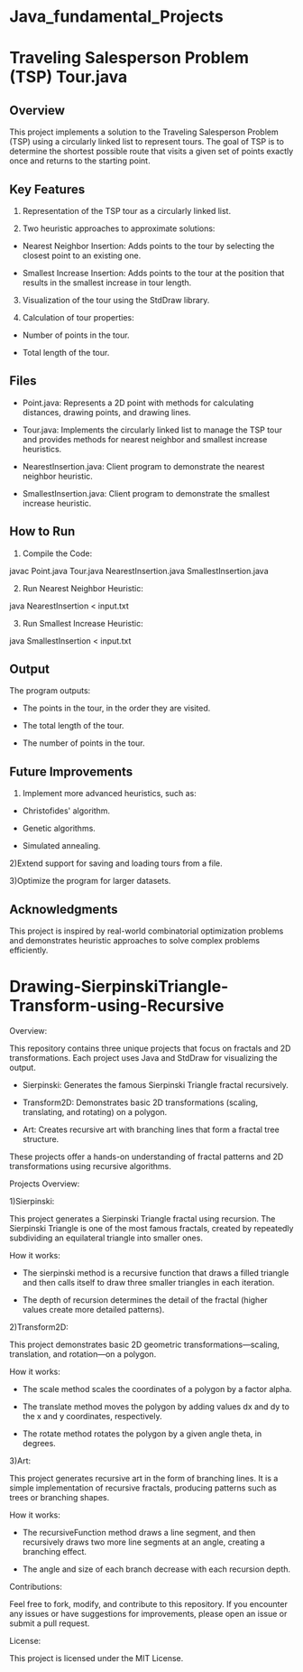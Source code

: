 # Java_fundamental_Projects

# Traveling Salesperson Problem (TSP) Tour.java

## Overview

This project implements a solution to the Traveling Salesperson Problem (TSP) using a circularly linked list to represent tours. The goal of TSP is to determine the shortest possible route that visits a given set of points exactly once and returns to the starting point.

## Key Features

1) Representation of the TSP tour as a circularly linked list.

2) Two heuristic approaches to approximate solutions:

- Nearest Neighbor Insertion: Adds points to the tour by selecting the closest point to an existing one.
  
- Smallest Increase Insertion: Adds points to the tour at the position that results in the smallest increase in tour length.
  
3) Visualization of the tour using the StdDraw library.

4) Calculation of tour properties:

- Number of points in the tour.
  
- Total length of the tour.

## Files

- Point.java: Represents a 2D point with methods for calculating distances, drawing points, and drawing lines.
  
- Tour.java: Implements the circularly linked list to manage the TSP tour and provides methods for nearest neighbor and smallest increase heuristics.
  
- NearestInsertion.java: Client program to demonstrate the nearest neighbor heuristic.
  
- SmallestInsertion.java: Client program to demonstrate the smallest increase heuristic.

## How to Run

1) Compile the Code:

javac Point.java Tour.java NearestInsertion.java SmallestInsertion.java

2) Run Nearest Neighbor Heuristic:

java NearestInsertion < input.txt

3) Run Smallest Increase Heuristic:

java SmallestInsertion < input.txt

## Output

The program outputs:

- The points in the tour, in the order they are visited.
  
- The total length of the tour.
  
- The number of points in the tour.

## Future Improvements

1) Implement more advanced heuristics, such as:
   
- Christofides' algorithm.
  
- Genetic algorithms.
  
- Simulated annealing.
  
2)Extend support for saving and loading tours from a file.

3)Optimize the program for larger datasets.

## Acknowledgments

This project is inspired by real-world combinatorial optimization problems and demonstrates heuristic approaches to solve complex problems efficiently.

# Drawing-SierpinskiTriangle-Transform-using-Recursive

Overview:

This repository contains three unique projects that focus on fractals and 2D transformations. Each project uses Java and StdDraw for visualizing the output.

- Sierpinski: Generates the famous Sierpinski Triangle fractal recursively.

- Transform2D: Demonstrates basic 2D transformations (scaling, translating, and rotating) on a polygon.

- Art: Creates recursive art with branching lines that form a fractal tree structure.

These projects offer a hands-on understanding of fractal patterns and 2D transformations using recursive algorithms.


Projects Overview:


1)Sierpinski:

This project generates a Sierpinski Triangle fractal using recursion. The Sierpinski Triangle is one of the most famous fractals, created by repeatedly subdividing an equilateral triangle into smaller ones.

How it works:

- The sierpinski method is a recursive function that draws a filled triangle and then calls itself to draw three smaller triangles in each iteration.

- The depth of recursion determines the detail of the fractal (higher values create more detailed patterns).
  

2)Transform2D:

This project demonstrates basic 2D geometric transformations—scaling, translation, and rotation—on a polygon.

How it works:

- The scale method scales the coordinates of a polygon by a factor alpha.

- The translate method moves the polygon by adding values dx and dy to the x and y coordinates, respectively.

- The rotate method rotates the polygon by a given angle theta, in degrees.
  

3)Art:
 
This project generates recursive art in the form of branching lines. It is a simple implementation of recursive fractals, producing patterns such as trees or branching shapes.

How it works:

- The recursiveFunction method draws a line segment, and then recursively draws two more line segments at an angle, creating a branching effect.

- The angle and size of each branch decrease with each recursion depth.


Contributions:

Feel free to fork, modify, and contribute to this repository. If you encounter any issues or have suggestions for improvements, please open an issue or submit a pull request.


License:

This project is licensed under the MIT License.


